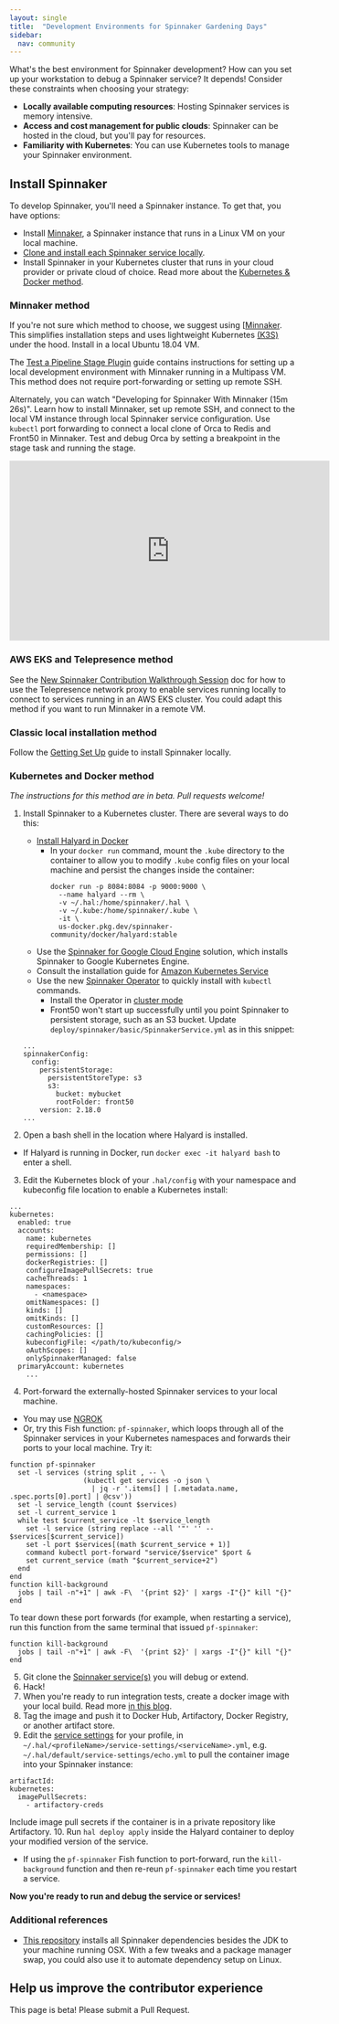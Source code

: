 ```yaml
---
layout: single
title:  "Development Environments for Spinnaker Gardening Days"
sidebar:
  nav: community
---
```

What's the best environment for Spinnaker development? How can you set up your workstation to debug a Spinnaker service?  It depends! Consider these constraints when choosing your strategy:

* __Locally available computing resources__: Hosting Spinnaker services is memory intensive.
* __Access and cost management for public clouds__: Spinnaker can be hosted in the cloud, but you'll pay for resources.
* __Familiarity with Kubernetes__: You can use Kubernetes tools to manage your Spinnaker environment.

## Install Spinnaker

To develop Spinnaker, you'll need a Spinnaker instance. To get that, you have options:

* Install [Minnaker](https://github.com/armory/minnaker), a Spinnaker instance that runs in a Linux VM on your local machine.
* [Clone and install each Spinnaker service locally](#classic-local-installation-method).
* Install Spinnaker in your Kubernetes cluster that runs in your cloud provider or private cloud of choice. Read more about the [Kubernetes & Docker method](#kubernetes-and-docker-method).

### Minnaker method

If you're not sure which method to choose, we suggest using [[Minnaker](https://github.com/armory/minnaker). This simplifies installation steps and uses lightweight Kubernetes [(K3S)](https://k3s.io/) under the hood. Install in a local Ubuntu 18.04 VM.

The [Test a Pipeline Stage Plugin](/guides/developer/plugin-creators/deck-plugin/) guide contains instructions for setting up a local development environment with Minnaker running in a Multipass VM. This method does not require port-forwarding or setting up remote SSH.

Alternately, you can watch "Developing for Spinnaker With Minnaker (15m 26s)". Learn how to install Minnaker, set up remote SSH, and connect to the local VM instance through local Spinnaker service configuration. Use `kubectl` port forwarding to connect a local clone of Orca to Redis and Front50 in Minnaker. Test and debug Orca by setting a breakpoint in the stage task and running the stage.

<iframe width="560" height="315" src="https://www.youtube.com/embed/xSZlWf9rUI4" frameborder="0" allowfullscreen></iframe>


### AWS EKS and Telepresence method

See the [New Spinnaker Contribution Walkthrough Session](/community/gardening/spin-contrib/) doc for how to use the Telepresence network proxy to enable services running locally to connect to services running in an AWS EKS cluster. You could adapt this method if you want to run Minnaker in a remote VM.

### Classic local installation method

Follow the [Getting Set Up](/guides/developer/getting-set-up/) guide to install Spinnaker locally.

### Kubernetes and Docker method

_The instructions for this method are in beta. Pull requests welcome!_

1. Install Spinnaker to a Kubernetes cluster. There are several ways to do this:
   - [Install Halyard in Docker](/setup/install/halyard/#install-halyard-on-docker)
     - In your `docker run` command, mount the `.kube` directory to the container to allow you to modify `.kube` config files on your local machine and persist the changes inside the container:
       ```
       docker run -p 8084:8084 -p 9000:9000 \
         --name halyard --rm \
         -v ~/.hal:/home/spinnaker/.hal \
         -v ~/.kube:/home/spinnaker/.kube \
         -it \
         us-docker.pkg.dev/spinnaker-community/docker/halyard:stable
       ```
   - Use the [Spinnaker for Google Cloud Engine](https://cloud.google.com/docs/ci-cd/spinnaker/spinnaker-for-gcp) solution, which installs Spinnaker to Google Kubernetes Engine.
   - Consult the installation guide for [Amazon Kubernetes Service](https://aws.amazon.com/blogs/opensource/continuous-delivery-spinnaker-amazon-eks/)
   - Use the new [Spinnaker Operator](https://docs.armory.io/spinnaker/operator/#install-operator) to quickly install with `kubectl` commands.
     - Install the Operator in [cluster mode](https://docs.armory.io/spinnaker/operator/#installing-operator-in-cluster-mode)
     - Front50 won't start up successfully until you point Spinnaker to persistent storage, such as an S3 bucket. Update `deploy/spinnaker/basic/SpinnakerService.yml` as in this snippet:
    ```
    ...
    spinnakerConfig:
      config:
        persistentStorage:
          persistentStoreType: s3
          s3:
            bucket: mybucket
            rootFolder: front50
        version: 2.18.0
    ...
    ```

2. Open a bash shell in the location where Halyard is installed.
  - If Halyard is running in Docker, run `docker exec -it halyard bash` to enter a shell.   
3. Edit the Kubernetes block of your `.hal/config` with your namespace and kubeconfig file location to enable a Kubernetes install:
  ```
  ...
  kubernetes:
    enabled: true
    accounts:
      name: kubernetes
      requiredMembership: []
      permissions: []
      dockerRegistries: []
      configureImagePullSecrets: true
      cacheThreads: 1
      namespaces:
        - <namespace>
      omitNamespaces: []
      kinds: []
      omitKinds: []
      customResources: []
      cachingPolicies: []
      kubeconfigFile: </path/to/kubeconfig/>
      oAuthScopes: []
      onlySpinnakerManaged: false
    primaryAccount: kubernetes
      ...
  ```
4. Port-forward the externally-hosted Spinnaker services to your local machine.
  - You may use [NGROK](https://ngrok.com/download)
  - Or, try this Fish function: `pf-spinnaker`, which loops through all of the Spinnaker services in your Kubernetes namespaces and forwards their ports to your local machine. Try it:
  ```
  function pf-spinnaker
    set -l services (string split , -- \
                    (kubectl get services -o json \
                      | jq -r '.items[] | [.metadata.name, .spec.ports[0].port] | @csv'))
    set -l service_length (count $services)
    set -l current_service 1
    while test $current_service -lt $service_length
      set -l service (string replace --all '"' '' -- $services[$current_service])
      set -l port $services[(math $current_service + 1)]
      command kubectl port-forward "service/$service" $port &
      set current_service (math "$current_service+2")
    end
  end
  function kill-background
    jobs | tail -n"+1" | awk -F\  '{print $2}' | xargs -I"{}" kill "{}"
  end
  ```
  To tear down these port forwards (for example, when restarting a service), run this function from the same terminal that issued `pf-spinnaker`:
  ```
  function kill-background
    jobs | tail -n"+1" | awk -F\  '{print $2}' | xargs -I"{}" kill "{}"
  end
  ```
5. Git clone the [Spinnaker service(s)](https://github.com/spinnaker) you will debug or extend.
6. Hack!
7. When you're ready to run integration tests, create a docker image with your local build. Read more [in this blog](https://aetas.pl/posts/2019-11-21-docker-image-with-gradle/).
8. Tag the image and push it to Docker Hub, Artifactory, Docker Registry, or another artifact store.
9. Edit the [service settings](https://www.spinnaker.io/reference/halyard/custom/#custom-service-settings) for your profile, in `~/.hal/<profileName>/service-settings/<serviceName>.yml`, e.g. `~/.hal/default/service-settings/echo.yml` to pull the container image into your Spinnaker instance:
  ```
  artifactId:
  kubernetes:
    imagePullSecrets:
      - artifactory-creds
  ```
  Include image pull secrets if the container is in a private repository like Artifactory.
10. Run `hal deploy apply` inside the Halyard container to deploy your modified version of the service.
  - If using the `pf-spinnaker` Fish function to port-forward, run the `kill-background` function and then re-reun `pf-spinnaker` each time you restart a service.

__Now you're ready to run and debug the service or services!__

### Additional references

* [This repository](https://github.com/robzienert/spinnaker-oss-setup) installs all Spinnaker dependencies besides the JDK to your machine running OSX. With a few tweaks and a package manager swap, you could also use it to automate dependency setup on Linux.

## Help us improve the contributor experience
This page is beta! Please submit a Pull Request.
